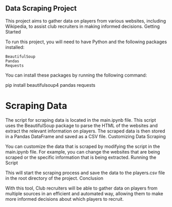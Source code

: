 ## Data Scraping Project

This project aims to gather data on players from various websites, including Wikipedia, to assist club recruiters in making informed decisions.
Getting Started

To run this project, you will need to have Python and the following packages installed:

    BeautifulSoup
    Pandas
    Requests

You can install these packages by running the following command:

pip install beautifulsoup4 pandas requests

# Scraping Data

The script for scraping data is located in the main.ipynb file. This script uses the BeautifulSoup package to parse the HTML of the websites and extract the relevant information on players. The scraped data is then stored in a Pandas DataFrame and saved as a CSV file.
Customizing Data Scraping

You can customize the data that is scraped by modifying the script in the main.ipynb file. For example, you can change the websites that are being scraped or the specific information that is being extracted.
Running the Script


This will start the scraping process and save the data to the players.csv file in the root directory of the project.
Conclusion

With this tool, Club recruiters will be able to gather data on players from multiple sources in an efficient and automated way, allowing them to make more informed decisions about which players to recruit.
